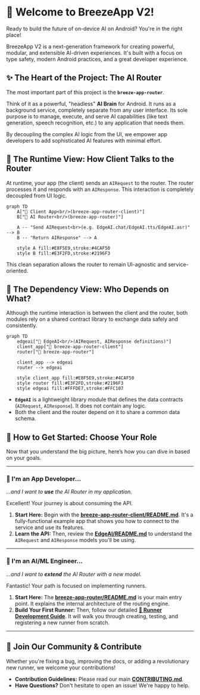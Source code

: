 # 🤖 Welcome to BreezeApp V2!

Ready to build the future of on-device AI on Android? You're in the right place!

BreezeApp V2 is a next-generation framework for creating powerful, modular, and extensible AI-driven experiences. It's built with a focus on type safety, modern Android practices, and a great developer experience.

## ✨ The Heart of the Project: The AI Router

The most important part of this project is the **`breeze-app-router`**.

Think of it as a powerful, "headless" **AI Brain** for Android. It runs as a background service, completely separate from any user interface. Its sole purpose is to manage, execute, and serve AI capabilities (like text generation, speech recognition, etc.) to any application that needs them.

By decoupling the complex AI logic from the UI, we empower app developers to add sophisticated AI features with minimal effort.

## 🔎 The Runtime View: How Client Talks to the Router

At runtime, your app (the client) sends an `AIRequest` to the router. The router processes it and responds with an `AIResponse`. This interaction is completely decoupled from UI logic.

```mermaid
graph TD
    A["📱 Client App<br/>(breeze-app-router-client)"]
    B["🧠 AI Router<br/>(breeze-app-router)"]

    A -- "Send AIRequest<br>(e.g. EdgeAI.chat/EdgeAI.tts/EdgeAI.asr)" --> B
    B -- "Return AIResponse" --> A

    style A fill:#E8F5E9,stroke:#4CAF50
    style B fill:#E3F2FD,stroke:#2196F3
```

This clean separation allows the router to remain UI-agnostic and service-oriented.

## 💼 The Dependency View: Who Depends on What?

Although the runtime interaction is between the client and the router, both modules rely on a shared contract library to exchange data safely and consistently.

```mermaid
graph TD
    edgeai["📘 EdgeAI<br/>(AIRequest, AIResponse definitions)"]
    client_app["📱 breeze-app-router-client"]
    router["🧠 breeze-app-router"]

    client_app --> edgeai
    router --> edgeai

    style client_app fill:#E8F5E9,stroke:#4CAF50
    style router fill:#E3F2FD,stroke:#2196F3
    style edgeai fill:#FFFDE7,stroke:#FFC107
```

* **`EdgeAI`** is a lightweight library module that defines the data contracts (`AIRequest`, `AIResponse`). It does not contain any logic.
* Both the client and the router depend on it to share a common data schema.

## 🚀 How to Get Started: Choose Your Role

Now that you understand the big picture, here’s how you can dive in based on your goals.

---

### 📱 I'm an App Developer...

*...and I want to **use** the AI Router in my application.*

Excellent! Your journey is about consuming the API.

1. **Start Here:** Begin with the **[breeze-app-router-client/README.md](./breeze-app-router-client/README.md)**. It's a fully-functional example app that shows you how to connect to the service and use its features.
2. **Learn the API:** Then, review the **[EdgeAI/README.md](./EdgeAI/README.md)** to understand the `AIRequest` and `AIResponse` models you'll be using.

---

### 🧠 I'm an AI/ML Engineer...

*...and I want to **extend** the AI Router with a new model.*

Fantastic! Your path is focused on implementing runners.

1. **Start Here:** The **[breeze-app-router/README.md](./breeze-app-router/README.md)** is your main entry point. It explains the internal architecture of the routing engine.
2. **Build Your First Runner:** Then, follow our detailed **[🧩 Runner Development Guide](./breeze-app-router/docs/RUNNER_DEVELOPMENT.md)**. It will walk you through creating, testing, and registering a new runner from scratch.

---

## 🤝 Join Our Community & Contribute

Whether you're fixing a bug, improving the docs, or adding a revolutionary new runner, we welcome your contributions!

* **Contribution Guidelines:** Please read our main **[CONTRIBUTING.md](../CONTRIBUTING.md)**.
* **Have Questions?** Don't hesitate to open an issue! We're happy to help.
